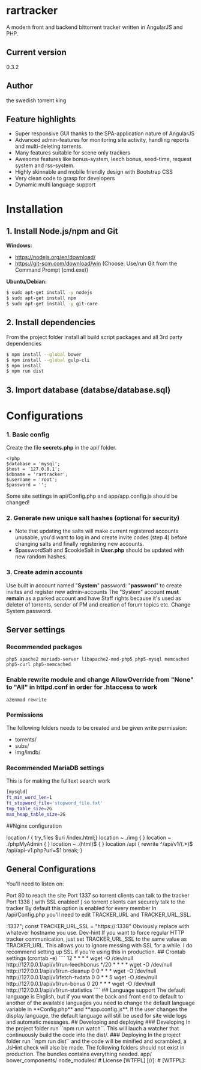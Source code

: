 # rartracker
A modern front and backend bittorrent tracker written in AngularJS and PHP.
## Current version
0.3.2
## Author
the swedish torrent king
## Feature highlights
* Super responsive GUI thanks to the SPA-application nature of AngularJS
* Advanced admin-features for monitoring site activity, handling reports and multi-deleting torrents.
* Many features suitable for scene only trackers
* Awesome features like bonus-system, leech bonus, seed-time, request system and rss-system.
* Highly skinnable and mobile friendly design with Bootstrap CSS
* Very clean code to grasp for developers
* Dynamic multi language support

# Installation
## 1. Install Node.js/npm and Git

**Windows:**
* https://nodejs.org/en/download/
* https://git-scm.com/download/win (Choose: Use/run Git from the Command Prompt (cmd.exe))

**Ubuntu/Debian:**
```sh
$ sudo apt-get install -y nodejs
$ sudo apt-get install npm
$ sudo apt-get install -y git-core
```

## 2. Install dependencies
From the project folder install all build script packages and all 3rd party dependencies
```sh
$ npm install --global bower
$ npm install --global gulp-cli
$ npm install
$ npm run dist
```
## 3. Import database (databse/database.sql)

# Configurations

### 1. Basic config
Create the file **secrets.php** in the api/ folder.
````
<?php
$database = 'mysql';
$host = '127.0.0.1';
$dbname = 'rartracker';
$username = 'root';
$password = '';
````

Some site settings in api/Config.php and app/app.config.js should be changed!

### 2. Generate new unique salt hashes (optional for security)
* Note that updating the salts will make current registered accounts unusable, you'd want to log in and create invite codes (step 4) before changing salts and finally registering new accounts.
* $passwordSalt and $cookieSalt in **User.php** should be updated with new random hashes.

### 3. Create admin accounts
Use built in account named "**System**" password: "**password**" to create invites and register new admin-accounts
The "System" account **must remain** as a parked account and have Staff rights because it's used as deleter of torrents, sender of PM and creation of forum topics etc. Change System password.

## Server settings
### Recommended packages
``php5 apache2 mariadb-server libapache2-mod-php5 php5-mysql memcached php5-curl php5-memcached``
### Enable rewrite module and change AllowOverride from "None" to "All" in httpd.conf in order for .htaccess to work
``a2enmod rewrite``
### Permissions
The following folders needs to be created and be given write permission:

* torrents/
* subs/
* img/imdb/

### Recommended MariaDB settings
This is for making the fulltext search work
```sh
[mysqld]
ft_min_word_len=1
ft_stopword_file='stopword_file.txt'
tmp_table_size=2G
max_heap_table_size=2G
```

##Nginx configuration

location / { try_files $uri /index.html;}
location ~ ./img { } 
location ~ ./phpMyAdmin { } 
location ~ .(html)$ { } 
location /api { rewrite ^/api/v1/(.*)$ /api/api-v1.php?url=$1 break; }

## General Configurations

You'll need to listen on:

Port 80 to reach the site
Port 1337 so torrent clients can talk to the tracker
Port 1338 ( with SSL enabled! ) so torrent clients can securely talk to the tracker
By default this option is enabled for every member
In /api/Config.php you'll need to edit TRACKER_URL and TRACKER_URL_SSL.

<?php
    const TRACKER_URL = "http://<hostname>:1337";
    const TRACKER_URL_SSL = "https://<hostname>:1338"
Obviously replace <hostname> with whatever hostname you use.

Dev-hint

If you want to force regular HTTP tracker communication, just set TRACKER_URL_SSL to the same value as TRACKER_URL.
This allows you to ignore messing with SSL for a while.

I do recommend setting up SSL if you're using this in production.

## Crontab settings (crontab -e)
````
12      *       *       *       *       wget -O /dev/null http://127.0.0.1/api/v1/run-leechbonus
*/20    *       *       *       *       wget -O /dev/null http://127.0.0.1/api/v1/run-cleanup
0       0       *       *       *       wget -O /dev/null http://127.0.0.1/api/v1/fetch-tvdata
0       0       *       *       5       wget -O /dev/null http://127.0.0.1/api/v1/run-bonus
0       20      *       *       *       wget -O /dev/null http://127.0.0.1/api/v1/run-statistics
````

## Language support

The default language is English, but if you want the back and front end to default to another of the available languages you need to change the default language variable in **Config.php** and **app.config.js**. If the user changes the display language, the default language will still be used for site wide logs and automatic messages.

## Developing and deploying
### Developing
In the project folder run ``npm run watch``. This will lauch a watcher that continuously build the code into the dist/.
### Deploying
In the project folder run ``npm run dist`` and the code will be minified and scrambled, a JsHint check will also be made.

The following folders should not exist in production. The bundles contains everything needed.
app/
bower_components/
node_modules/

# License
[WTFPL]

[//]: #
[WTFPL]: <http://www.wtfpl.net/>
